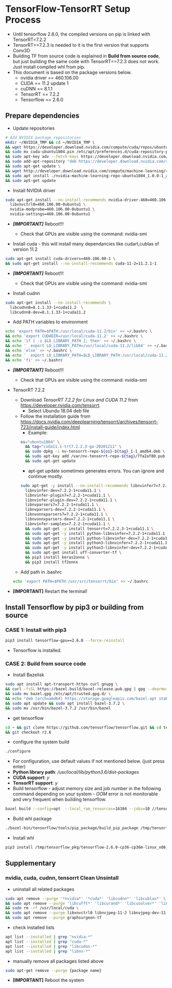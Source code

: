 # TensorFlow-TensorRT Setup Process
* Until tensorflow 2.6.0, the compiled versions on pip is linked with TensorRT=7.2.2
* TensorRT>=7.2.3 is needed to it is the first version that supports Conv3D
* Building TF from source code is explained in **Build from source code**, but just building the same code with TensorRT==7.2.3 does not work. Just install compiled whl from pip.
* This document is based on the package versions below.
  * nvidia driver == 460.106.00
  * CUDA == 11.2 update 1
  * cuDNN == 8.1.1
  * TensorRT == 7.2.2
  * Tensorflow == 2.6.0

## Prepare dependencies
* Update repositories
```bash
# Add NVIDIA package repositories
mkdir ~/NVIDIA_TMP && cd ~/NVIDIA_TMP \
&& wget https://developer.download.nvidia.com/compute/cuda/repos/ubuntu1804/x86_64/cuda-ubuntu1804.pin \
&& sudo mv cuda-ubuntu1804.pin /etc/apt/preferences.d/cuda-repository-pin-600 \
&& sudo apt-key adv --fetch-keys https://developer.download.nvidia.com/compute/cuda/repos/ubuntu1804/x86_64/7fa2af80.pub \
&& sudo add-apt-repository "deb https://developer.download.nvidia.com/compute/cuda/repos/ubuntu1804/x86_64/ /" \
&& sudo apt-get update \
&& wget http://developer.download.nvidia.com/compute/machine-learning/repos/ubuntu1804/x86_64/nvidia-machine-learning-repo-ubuntu1804_1.0.0-1_amd64.deb \
&& sudo apt install ./nvidia-machine-learning-repo-ubuntu1804_1.0.0-1_amd64.deb \
&& sudo apt-get update
```

* Install NVIDIA driver
```bash
sudo apt-get install --no-install-recommends nvidia-driver-460=460.106.00-0ubuntu1 \
  libxnvctrl0=460.106.00-0ubuntu1 \
  nvidia-modprobe=460.106.00-0ubuntu1 \
  nvidia-settings=460.106.00-0ubuntu1
```

* ***[IMPORTANT]*** Reboot!!!  
  * Check that GPUs are visible using the command: nvidia-smi

* Install cuda - this will install many dependancies like cudart,cublas of version 11.2
```bash
sudo apt-get install cuda-drivers=460.106.00-1 \
&& sudo apt-get install --no-install-recommends cuda-11-2=11.2.1-1
```

* ***[IMPORTANT]*** Reboot!!!  
  * Check that GPUs are visible using the command: nvidia-smi

* Install cudnn
```bash
sudo apt-get install --no-install-recommends \
  libcudnn8=8.1.1.33-1+cuda11.2  \
  libcudnn8-dev=8.1.1.33-1+cuda11.2
```

* Add PATH variables to environment
```bash
echo 'export PATH=$PATH:/usr/local/cuda-11.2/bin' >> ~/.bashrc \
&& echo 'export CUDADIR=/usr/local/cuda-11.2' >> ~/.bashrc \
&& echo 'if [ -z $LD_LIBRARY_PATH ]; then' >> ~/.bashrc \
&& echo '  export LD_LIBRARY_PATH=/usr/local/cuda-11.2/lib64' >> ~/.bashrc \
&& echo 'else' >> ~/.bashrc \
&& echo '  export LD_LIBRARY_PATH=$LD_LIBRARY_PATH:/usr/local/cuda-11.2/lib64' >> ~/.bashrc \
&& echo 'fi' >> ~/.bashrc  
```

* ***[IMPORTANT]*** Reboot!!!  
  * Check that GPUs are visible using the command: nvidia-smi

* TensorRT 7.2.2
  * Download *TensorRT 7.2.2 for Linux and CUDA 11.2* from https://developer.nvidia.com/tensorrt.
    * Select Ubundu 18.04 deb file
  * Follow the installation guide from https://docs.nvidia.com/deeplearning/tensorrt/archives/tensorrt-723/install-guide/index.html
    * Example:
    ```bash
    os="ubuntu1804" \
      && tag="cuda11.1-trt7.2.2.3-ga-20201211" \
      && sudo dpkg -i nv-tensorrt-repo-${os}-${tag}_1-1_amd64.deb \
      && sudo apt-key add /var/nv-tensorrt-repo-${tag}/7fa2af80.pub \
      && sudo apt-get update
    ```
    * apt-get update sometimes generates errors. You can ignore and continue mostly.
    ```bash  
    sudo apt-get -y install --no-install-recommends libnvinfer7=7.2.2-1+cuda11.1 \
      libnvinfer-dev=7.2.2-1+cuda11.1 \
      libnvinfer-plugin7=7.2.2-1+cuda11.1 \
      libnvinfer-plugin-dev=7.2.2-1+cuda11.1 \
      libnvparsers7=7.2.2-1+cuda11.1 \
      libnvparsers-dev=7.2.2-1+cuda11.1 \
      libnvonnxparsers7=7.2.2-1+cuda11.1 \
      libnvonnxparsers-dev=7.2.2-1+cuda11.1 \
      libnvinfer-samples=7.2.2-1+cuda11.1 \
      && sudo apt-get -y install tensorrt=7.2.2.3-1+cuda11.1 \
      && sudo apt-get -y install python-libnvinfer=7.2.2-1+cuda11.1 \
      && sudo apt-get -y install python-libnvinfer-dev=7.2.2-1+cuda11.1 \
      && sudo apt-get -y install python3-libnvinfer=7.2.2-1+cuda11.1 \
      && sudo apt-get -y install python3-libnvinfer-dev=7.2.2-1+cuda11.1 \
      && sudo apt-get install uff-converter-tf \
      && pip3 install keras2onnx \
      && pip3 install tf2onnx
    ```
  * Add path in .bashrc
  ```bash
  echo 'export PATH=$PATH:/usr/src/tensorrt/bin' >> ~/.bashrc
  ```

* **[IMPORTANT]** Restart the terminal!
  
## Install Tensorflow by pip3 or building from source
### CASE 1: Install with pip3
```bash
pip3 install tensorflow-gpu==2.6.0 --force-reinstall
```
  * Tensorflow is installed. 

### CASE 2: Build from source code
* Install Bazelisk
```bash
sudo apt install apt-transport-https curl gnupg \
&& curl -fsSL https://bazel.build/bazel-release.pub.gpg | gpg --dearmor > bazel.gpg \
&& sudo mv bazel.gpg /etc/apt/trusted.gpg.d/ \
&& echo "deb [arch=amd64] https://storage.googleapis.com/bazel-apt stable jdk1.8" | sudo tee /etc/apt/sources.list.d/bazel.list \
&& sudo apt update && sudo apt install bazel-3.7.2 \
&& sudo mv /usr/bin/bazel-3.7.2 /usr/bin/bazel
```
* get tensorflow
```bash
cd ~ && git clone https://github.com/tensorflow/tensorflow.git && cd tensorflow \
&& git checkout r2.6
```
* configure the system build
```bash
./configure
```
  * For configuration, use default values if not mentioned below. (just press enter)
  * **Python library path**: */usr/local/lib/python3.6/dist-packages*
  * **CUDA support**: *y*
  * **TensorRT support**: *y*
* Build tensorflow - adjust memory size and job number in the following command depending on your system - *OOM* error is not monitorable and very frequent when building tensorflow.
```bash
bazel build --config=opt  --local_ram_resources=16384 --jobs=10 //tensorflow/tools/pip_package:build_pip_package
```
* Build whl package
```bash
./bazel-bin/tensorflow/tools/pip_package/build_pip_package /tmp/tensorflow_pkg
```
* Install whl
```bash
pip3 install /tmp/tensorflow_pkg/tensorflow-2.6.0-cp36-cp36m-linux_x86_64.whl --force-reinstall
```

## Supplementary
### nvidia, cuda, cudnn, tensorrt Clean Unsintall
* uninstall all related packages
```bash
sudo apt remove --purge '*nvidia*' '*cuda*' 'libcudnn*' 'libcublas*' \
&& sudo apt remove --purge 'libcufft*' 'libcurand*' 'libcusolver*' 'libcusparse*' 'libnpp*' \
&& sudo rm -rf /usr/local/cuda \
&& sudo apt remove --purge libxnvctrl0 libnvjpeg-11-2 libnvjpeg-dev-11-2 \
&& sudo apt remove --purge graphsurgeon-tf
```
* check installed lists
```bash
apt list --installed | grep "nvidia-*"
apt list --installed | grep "cuda-*"
apt list --installed | grep "libcudnn-*"
apt list --installed | grep "libnv-*"
```
* manually remove all packages listed above
```bash
sudo apt-get remove --purge {package name}
```
* **[IMPORTANT]** Reboot the system
